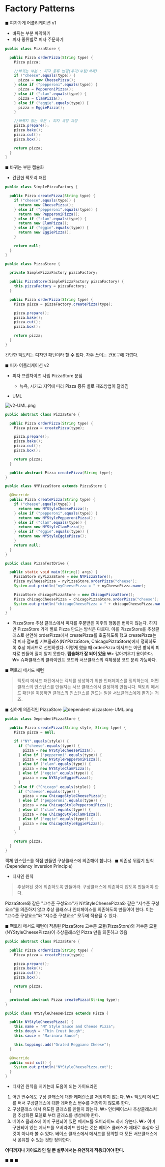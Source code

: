 # Factory Patterns

◼︎ 피자가게 어플리케이션 v1

- 바뀌는 부분 파악하기
- 피자 종류별로 피자 주문하기

```java
public class PizzaStore {

  public Pizza orderPizza(String type) {
    Pizza pizza;

    //바뀌는 부분 : 피자 종류 변경(추가/수정/삭제)
    if ("cheese".equals(type)) {
      pizza = new CheesePizza();
    } else if ("pepperoni".equals(type)) {
      pizza = PepperoniPizza();
    } else if ("clam".equals(type)) {
      pizza = ClamPizza();
    } else if ("eggie".equals(type)) {
      pizza = EggiePizza();
    }

    //바뀌지 않는 부분 : 피자 세팅 과정
    pizza.prepare();
    pizza.bake();
    pizza.cut();
    pizza.box();

    return pizza;
  }
}
```

◼︎ 바뀌는 부분 캡슐화

- 간단한 팩토리 패턴

```java
public class SimplePizzaFactory {

  public Pizza createPizza(String type) {
    if ("cheese".equals(type)) {
      return new CheesePizza();
    } else if ("pepperoni".equals(type)) {
      return new PepperoniPizza();
    } else if ("clam".equals(type)) {
      return new ClamPizza();
    } else if ("eggie".equals(type)) {
      return new EggiePizza();
    }

    return null;
  }
}
```

```java
public class PizzaStore {

  private SimplePizzaFactory pizzaFactory;

  public PizzaStore(SimplePizzaFactory pizzaFactory) {
    this.pizzaFactory = pizzaFactory;
  }

  public Pizza orderPizza(String type) {
    Pizza pizza = pizzaFactory.createPizza(type);

    pizza.prepare();
    pizza.bake();
    pizza.cut();
    pizza.box();

    return pizza;
  }
}
```

간단한 팩토리는 디자인 패턴이라 할 수 없다. 자주 쓰이는 관용구에 가깝다.

◼︎ 피자 어플리케이션 v2

- 피자 프랜차이즈 사업 PizzaStore 분점
    - 뉴욕, 시카고 지역에 따라 Pizza 종류 별로 제조방법이 달라짐

- UML

![v2-UML.png](v2-UML.png)

```java
public abstract class PizzaStore {

  public Pizza orderPizza(String type) {
    Pizza pizza = createPizza(type);

    pizza.prepare();
    pizza.bake();
    pizza.cut();
    pizza.box();

    return pizza;
  }

  public abstract Pizza createPizza(String type);
}

public class NYPizzaStore extends PizzaStore {

  @Override
  public Pizza createPizza(String type) {
    if ("cheese".equals(type)) {
      return new NYStyleCheesePizza();
    } else if ("pepperoni".equals(type)) {
      return new NYStylePepperoniPizza();
    } else if ("clam".equals(type)) {
      return new NYStyleClamPizza();
    } else if ("eggie".equals(type)) {
      return new NYStyleEggiePizza();
    }
    return null;
  }
}

public class PizzaTestDrive {

  public static void main(String[] args) {
    PizzaStore nyPizzaStore = new NYPizzaStore();
    Pizza nyCheesePizza = nyPizzaStore.orderPizza("cheese");
    System.out.println("nyCheesePizza = " + nyCheesePizza.name);

    PizzaStore chicagoPizzaStore = new ChicagoPizzaStore();
    Pizza chicagoCheesePizza = chicagoPizzaStore.orderPizza("cheese");
    System.out.println("chicagoCheesePizza = " + chicagoCheesePizza.name);
  }
}

```

- PizzaStore 추상 클래스에서 피자를 주문받은 이후의 행동은 변하지 않는다.
  하지만 PizzaStore 가게 별로 Pizza 만드는 방식은 다르다.
  이를 PizzaStore를 추상클래스로 선언해 orderPizza에서 createPizza를 호출하도록 했고
  createPizza는 각 피자 점포별 서브클래스(NYPizzaStore, ChicagoPizzaStore)에서 정의하도록 추상 메서드로 선언하였다.
  이렇게 했을 때 orderPizza 메서드는 어떤 방식의 피자로 만들어 질지 알지 못한다.
  **캡슐화가 잘 되어 있음**
  ₩> 갈아끼우기 용이하다.
  ₩> 슈퍼클래스의 클라이언트 코드와 서브클래스의 객체생성 코드 분리 가능하다.

◼︎ 팩토리 메서드 패턴

> 팩토리 메서드 패턴에서는 객체를 생성하기 위한 인터페이스를 정의하는데, 어떤 클래스의 인스턴스를 만들지는 서브 클래스에서 결정하게 만듭니다.
> 팩토리 메서드 패턴을 이용하면 클래스의 인스턴스를 만드는 일을 서브클래스에게 맡기는 거죠.

◼ 심하게 의존적인 PizzaStore
![dependent-pizzastore-UML.png](dependent-pizzastore-UML.png)

```java
public class DependentPizzaStore {

  public Pizza createPizza(String style, String type) {
    Pizza pizza = null;

    if ("NY".equals(style)) {
      if ("cheese".equals(type)) {
        pizza = new NYStyleCheesePizza();
      } else if ("pepperoni".equals(type)) {
        pizza = new NYStylePepperoniPizza();
      } else if ("clam".equals(type)) {
        pizza = new NYStyleClamPizza();
      } else if ("eggie".equals(type)) {
        pizza = new NYStyleEggiePizza();
      }
    } else if ("Chicago".equals(style)) {
      if ("cheese".equals(type)) {
        pizza = new ChicagoStyleCheesePizza();
      } else if ("pepperoni".equals(type)) {
        pizza = new ChicagoStylePepperoniPizza();
      } else if ("clam".equals(type)) {
        pizza = new ChicagoStyleClamPizza();
      } else if ("eggie".equals(type)) {
        pizza = new ChicagoStyleEggiePizza();
      }
    }

    return pizza;
  }
}
```

객체 인스턴스를 직접 만들면 구상클래스에 의존해야 합니다.
︎
◼︎ 의존성 뒤집기 원칙(Dependency Inversion Principle)

- 디자인 원칙

> 추상화된 것에 의존하도록 만들어라.
> 구상클래스에 의존하지 않도록 만들어야 한다.

PizzaStore와 같은 "고수준 구성요소"가 NYStyleCheesePizza와 같은 "저수준 구성요소"를 의존하지 않고 추상 클래스나 인터페이스를 의존하도록 만들어야 한다.
이는 "고수준 구성요소"와 "저수준 구성요소" 모두에 적용될 수 있다.

◼ ︎팩토리 메서드 패턴이 적용된 PizzaStore
고수준 모듈(PizzaStore)와 저수준 모듈(NYStyleCheesePizza)이 추상클래스인 Pizza 만을 의존하고 있음

```java
public abstract class PizzaStore {

  public Pizza orderPizza(String type) {
    Pizza pizza = createPizza(type);

    pizza.prepare();
    pizza.bake();
    pizza.cut();
    pizza.box();

    return pizza;
  }

  protected abstract Pizza createPizza(String type);
}

public class NYStyleCheesePizza extends Pizza {

  public NYStyleCheesePizza() {
    this.name = "NY Style Sauce and Cheese Pizza";
    this.dough = "Thin Crust Dough";
    this.sauce = "Marinara Sauce";

    this.toppings.add("Grated Reggiano Cheese");
  }

  @Override
  public void cut() {
    System.out.println("NYStyleCheesePizza.cut");
  }
}
```

- 디자인 원칙을 지키는데 도움이 되는 가이드라인

1. 어떤 변수에도 구상 클래스에 대한 레퍼런스를 저장하지 않는다.
   ₩> 팩토리 메서드를 써서 구상클래스에 대한 레퍼런스 변수를 저장하지 않도록 한다.
2. 구상클래스 에서 유도된 클래스를 만들지 않는다.
   ₩> 인터페이스나 추상클래스처럼 추상화된 모델로 부터 클래스를 생성해야 한다.
3. 베이스 클래스에 이미 구현되어 있던 메서드를 오버라이드 하지 않는다.
   ₩> 이미 구현되어 있는 메서드를 오버라이드 한다는 것은 베이스 클래스가 제대로 추상화 된 것이 아니라 볼 수 있다.
   베이스 클래스에서 메서드를 정의할 때 모든 서브클래스에서 공유할 수 있는 것만 정의한다.

**어디까지나 가이드라인 일 뿐 실무에서는 유연하게 적용되어야 한다.**

◼︎
◼︎
◼︎ 